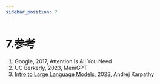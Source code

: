 ```yaml
---
sidebar_position: 7
---
```


# 7.参考

1. Google, 2017, Attention Is All You Need
2. UC Berkerly, 2023, MemGPT
3. [Intro to Large Language Models](https://www.youtube.com/watch?v=zjkBMFhNj_g), 2023, Andrej Karpathy